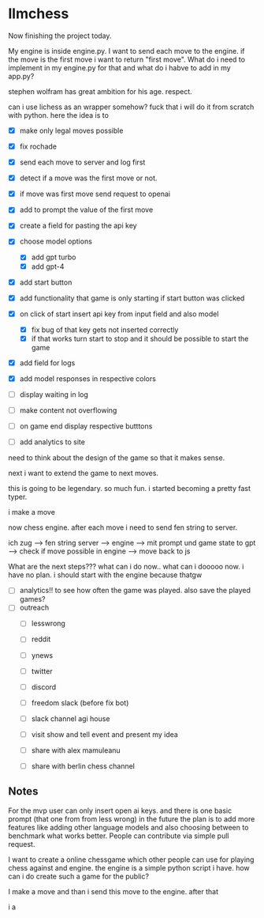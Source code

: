 # llmchess




Now finishing the project today.  

My engine is inside engine.py. I want to send each move to the engine. if the move is the first move i want to return "first move". What do i need to implement in my engine.py for that and what do i habve to add in my app.py?

stephen wolfram has great ambition for his age. respect.


can i use lichess as an wrapper somehow? fuck that i will do it from scratch with python. here the idea is to

- [x] make only legal moves possible
- [x] fix rochade
- [x] send each move to server and log first
- [x] detect if a move was the first move or not.
- [x] if move was first move send request to openai 
- [x] add to prompt the value of the first move 
- [x] create a field for pasting the api key
- [x] choose model options
    - [x] add gpt turbo 
    - [x] add gpt-4
- [x] add start button
- [x] add functionality that game is only starting if start button was clicked 
- [x] on click of start insert api key from input field and also model
    - [x] fix bug of that key gets not inserted correctly 
    - [x] if that works turn start to stop and it should be possible to start the game
- [x] add field for logs
- [x] add model responses in respective colors
- [ ] display waiting in log 
- [ ] make content not overflowing
- [ ] on game end display respective butttons 

- [ ] add analytics to site  

need to think about the design of the game so that it makes sense. 


next i want to extend the game to next moves.

this is going to be legendary. so much fun. i started becoming a pretty fast typer. 

i make a move 


now chess engine. after each move i need to send fen string to server. 

ich zug --> fen string server --> engine --> mit prompt und game state to gpt --> check if move possible in engine --> move back to js 


What are the next steps??? what can i do now.. what can i dooooo now. i have no plan. i should start with the engine because thatgw



- [ ] analytics!! to see how often the game was played. also save the played games?
- [ ] outreach
    - [ ] lesswrong
    - [ ] reddit  
    - [ ] ynews
    - [ ] twitter 
    - [ ] discord 
    - [ ] freedom slack (before fix bot)
    - [ ] slack channel agi house 
    - [ ] visit show and tell event and present my idea
    - [ ] share with alex mamuleanu
    - [ ] share with berlin chess channel


## Notes

For the mvp user can only insert open ai keys. and there is one basic prompt (that one from from less wrong) in the future the plan is to add more features like adding other language models and also choosing between to benchmark what works better. People can contribute via simple pull request.

I want to create a online chessgame which other people can use for playing chess against and engine. the engine is a simple python script i have. how can i do create such a game for the public?

I make a move and than i send this move to the engine. after that 



i a
